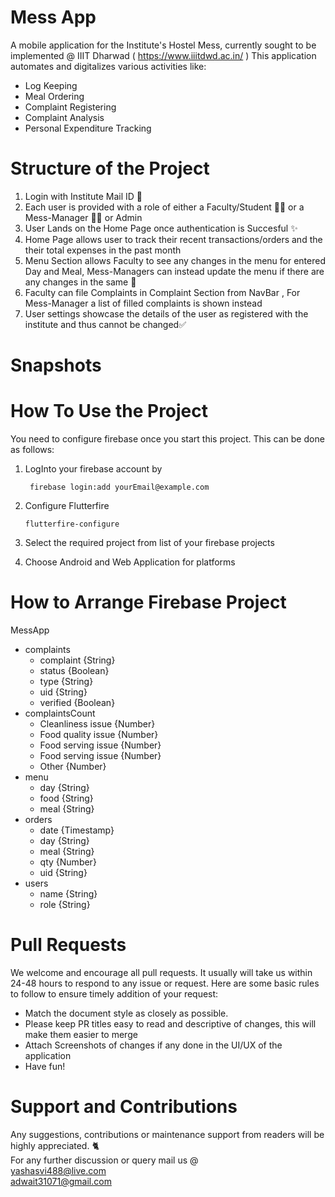 # Mess App

A mobile application for the Institute's Hostel Mess, currently sought to be implemented @ IIIT Dharwad ( https://www.iiitdwd.ac.in/ )
This application automates and digitalizes various activities like:
- Log Keeping
- Meal Ordering
- Complaint Registering
- Complaint Analysis
- Personal Expenditure Tracking
  

# Structure of the Project
1. Login with Institute Mail ID 🏫
2. Each user is provided with a role of either a Faculty/Student 👨‍🏫 or a Mess-Manager 👩‍🍳 or Admin
3. User Lands on the Home Page once authentication is Succesful ✨
4. Home Page allows user to track their recent transactions/orders and the their total expenses in the past month
5. Menu Section allows Faculty to see any changes in the menu for entered Day and Meal, Mess-Managers can instead update the menu if there are any changes in the same 🍲
6. Faculty can file Complaints in Complaint Section from NavBar , For Mess-Manager a list of filled complaints is shown instead
7. User settings showcase the details of the user as registered with the institute and thus cannot be changed✅

# Snapshots
# How To Use the Project
You need to configure firebase once you start this project. This can be done as follows:
1. LogInto your firebase account by 
            
        firebase login:add yourEmail@example.com
2. Configure Flutterfire 
  
       flutterfire-configure
3. Select the required project from list of your firebase projects
4. Choose Android and Web Application for platforms

# How to Arrange Firebase Project

MessApp
   - complaints
      - complaint {String}
      - status {Boolean}
      - type {String}
      - uid {String}
      - verified {Boolean}
   - complaintsCount
      - Cleanliness issue {Number}
      - Food quality issue {Number}
      - Food serving issue {Number}
      - Food serving issue {Number}
      - Other {Number}
   - menu
      - day {String}
      - food {String}
      - meal {String}
   - orders
      - date {Timestamp}
      - day {String}
      - meal {String}
      - qty {Number}
      - uid {String}
   - users
      - name {String}
      - role {String}
   

# Pull Requests
We welcome and encourage all pull requests. It usually will take us within 24-48 hours to respond to any issue or request. Here are some basic rules to follow to ensure timely addition of your request:

   - Match the document style as closely as possible.
   - Please keep PR titles easy to read and descriptive of changes, this will make them easier to merge
   - Attach Screenshots of changes if any done in the UI/UX of the application
   - Have fun!


# Support and Contributions
Any suggestions, contributions or maintenance support from readers will be highly appreciated. 🐈
\
For any further discussion or query mail us @ \
yashasvi488@live.com \
adwait31071@gmail.com 

